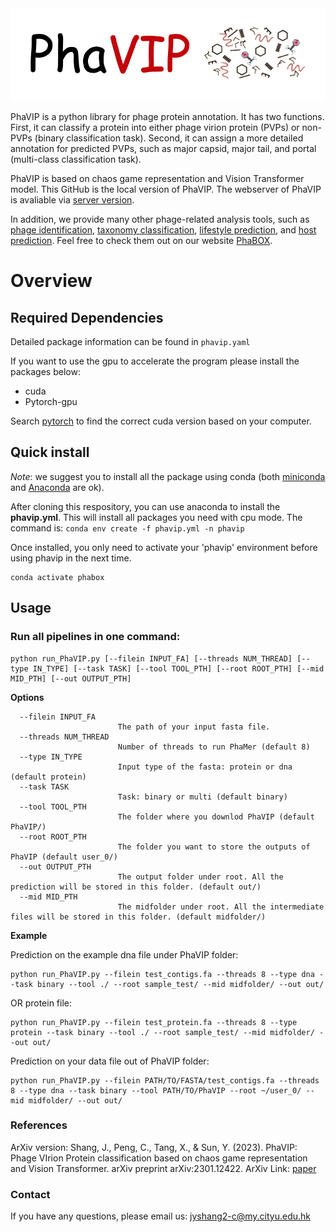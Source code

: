 <img src='phavip.png'>

PhaVIP is a python library for phage protein annotation.  It has two functions. First, it can classify a protein into either phage virion protein (PVPs) or non-PVPs (binary classification task). Second, it can assign a more detailed annotation for predicted PVPs, such as major capsid, major tail, and portal (multi-class classification task).


PhaVIP is based on chaos game representation and Vision Transformer model. This GitHub is the local version of PhaVIP. The webserver of PhaVIP is avaliable via [server version](https://phage.ee.cityu.edu.hk/phavip). 

In addition, we provide many other phage-related analysis tools, such as [phage identification](https://github.com/KennthShang/PhaMer), [taxonomy classification](https://github.com/KennthShang/PhaGCN), [lifestyle prediction](https://github.com/KennthShang/PhaTYP), and [host prediction](https://github.com/KennthShang/CHERRY). Feel free to check them out on our website [PhaBOX](https://phage.ee.cityu.edu.hk/). 

# Overview


## Required Dependencies
Detailed package information can be found in `phavip.yaml`

If you want to use the gpu to accelerate the program please install the packages below:
* cuda
* Pytorch-gpu

Search [pytorch](https://pytorch.org/) to find the correct cuda version based on your computer.


## Quick install
*Note*: we suggest you to install all the package using conda (both [miniconda](https://docs.conda.io/en/latest/miniconda.html) and [Anaconda](https://anaconda.org/) are ok).

After cloning this respository, you can use anaconda to install the **phavip.yml**. This will install all packages you need with cpu mode. The command is: `conda env create -f phavip.yml -n phavip`

Once installed, you only need to activate your 'phavip' environment before using phavip in the next time.
```
conda activate phabox
```

## Usage 

### Run all pipelines in one command:

```
python run_PhaVIP.py [--filein INPUT_FA] [--threads NUM_THREAD] [--type IN_TYPE] [--task TASK] [--tool TOOL_PTH] [--root ROOT_PTH] [--mid MID_PTH] [--out OUTPUT_PTH] 
```


**Options**


      --filein INPUT_FA
                            The path of your input fasta file.
      --threads NUM_THREAD
                            Number of threads to run PhaMer (default 8)
      --type IN_TYPE
                            Input type of the fasta: protein or dna (default protein)  
      --task TASK
                            Task: binary or multi (default binary)  
      --tool TOOL_PTH
                            The folder where you downlod PhaVIP (default PhaVIP/)
      --root ROOT_PTH
                            The folder you want to store the outputs of PhaVIP (default user_0/)
      --out OUTPUT_PTH
                            The output folder under root. All the prediction will be stored in this folder. (default out/)
      --mid MID_PTH
                            The midfolder under root. All the intermediate files will be stored in this folder. (default midfolder/)


**Example**


Prediction on the example dna file under PhaVIP folder:

    python run_PhaVIP.py --filein test_contigs.fa --threads 8 --type dna --task binary --tool ./ --root sample_test/ --mid midfolder/ --out out/

OR protein file:

    python run_PhaVIP.py --filein test_protein.fa --threads 8 --type protein --task binary --tool ./ --root sample_test/ --mid midfolder/ --out out/
    
Prediction on your data file out of PhaVIP folder:

    python run_PhaVIP.py --filein PATH/TO/FASTA/test_contigs.fa --threads 8 --type dna --task binary --tool PATH/TO/PhaVIP --root ~/user_0/ --mid midfolder/ --out out/
    
### References

ArXiv version: Shang, J., Peng, C., Tang, X., & Sun, Y. (2023). PhaVIP: Phage VIrion Protein classification based on chaos game representation and Vision Transformer. arXiv preprint arXiv:2301.12422.
ArXiv Link: [paper](https://arxiv.org/pdf/2301.12422.pdf)

### Contact
If you have any questions, please email us: jyshang2-c@my.cityu.edu.hk



